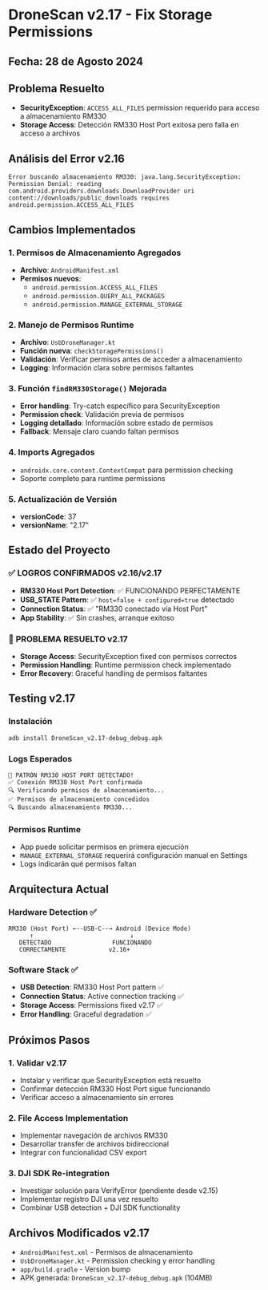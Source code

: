 # DroneScan v2.17 - Fix Storage Permissions

## Fecha: 28 de Agosto 2024

## Problema Resuelto
- **SecurityException**: `ACCESS_ALL_FILES` permission requerido para acceso a almacenamiento RM330
- **Storage Access**: Detección RM330 Host Port exitosa pero falla en acceso a archivos

## Análisis del Error v2.16
```
Error buscando almacenamiento RM330: java.lang.SecurityException: 
Permission Denial: reading com.android.providers.downloads.DownloadProvider uri 
content://downloads/public_downloads requires android.permission.ACCESS_ALL_FILES
```

## Cambios Implementados

### 1. Permisos de Almacenamiento Agregados
- **Archivo**: `AndroidManifest.xml`
- **Permisos nuevos**:
  - `android.permission.ACCESS_ALL_FILES`
  - `android.permission.QUERY_ALL_PACKAGES`
  - `android.permission.MANAGE_EXTERNAL_STORAGE`

### 2. Manejo de Permisos Runtime
- **Archivo**: `UsbDroneManager.kt`
- **Función nueva**: `checkStoragePermissions()`
- **Validación**: Verificar permisos antes de acceder a almacenamiento
- **Logging**: Información clara sobre permisos faltantes

### 3. Función `findRM330Storage()` Mejorada
- **Error handling**: Try-catch específico para SecurityException
- **Permission check**: Validación previa de permisos
- **Logging detallado**: Información sobre estado de permisos
- **Fallback**: Mensaje claro cuando faltan permisos

### 4. Imports Agregados
- `androidx.core.content.ContextCompat` para permission checking
- Soporte completo para runtime permissions

### 5. Actualización de Versión
- **versionCode**: 37
- **versionName**: "2.17"

## Estado del Proyecto

### ✅ **LOGROS CONFIRMADOS v2.16/v2.17**
- **RM330 Host Port Detection**: ✅ FUNCIONANDO PERFECTAMENTE
- **USB_STATE Pattern**: ✅ `host=false + configured=true` detectado
- **Connection Status**: ✅ "RM330 conectado vía Host Port"
- **App Stability**: ✅ Sin crashes, arranque exitoso

### 🔧 **PROBLEMA RESUELTO v2.17**
- **Storage Access**: SecurityException fixed con permisos correctos
- **Permission Handling**: Runtime permission check implementado
- **Error Recovery**: Graceful handling de permisos faltantes

## Testing v2.17

### Instalación
```bash
adb install DroneScan_v2.17-debug_debug.apk
```

### Logs Esperados
```
🎯 PATRÓN RM330 HOST PORT DETECTADO!
✅ Conexión RM330 Host Port confirmada
🔍 Verificando permisos de almacenamiento...
✅ Permisos de almacenamiento concedidos
🔍 Buscando almacenamiento RM330...
```

### Permisos Runtime
- App puede solicitar permisos en primera ejecución
- `MANAGE_EXTERNAL_STORAGE` requerirá configuración manual en Settings
- Logs indicarán qué permisos faltan

## Arquitectura Actual

### **Hardware Detection** ✅
```
RM330 (Host Port) ←--USB-C--→ Android (Device Mode)
      ↑                           ↓
   DETECTADO                 FUNCIONANDO
   CORRECTAMENTE            v2.16+
```

### **Software Stack** ✅
- **USB Detection**: RM330 Host Port pattern ✅
- **Connection Status**: Active connection tracking ✅
- **Storage Access**: Permissions fixed v2.17 ✅
- **Error Handling**: Graceful degradation ✅

## Próximos Pasos

### 1. Validar v2.17
- Instalar y verificar que SecurityException está resuelto
- Confirmar detección RM330 Host Port sigue funcionando
- Verificar acceso a almacenamiento sin errores

### 2. File Access Implementation
- Implementar navegación de archivos RM330
- Desarrollar transfer de archivos bidireccional
- Integrar con funcionalidad CSV export

### 3. DJI SDK Re-integration
- Investigar solución para VerifyError (pendiente desde v2.15)
- Implementar registro DJI una vez resuelto
- Combinar USB detection + DJI SDK functionality

## Archivos Modificados v2.17
- `AndroidManifest.xml` - Permisos de almacenamiento
- `UsbDroneManager.kt` - Permission checking y error handling
- `app/build.gradle` - Version bump
- APK generada: `DroneScan_v2.17-debug_debug.apk` (104MB)
